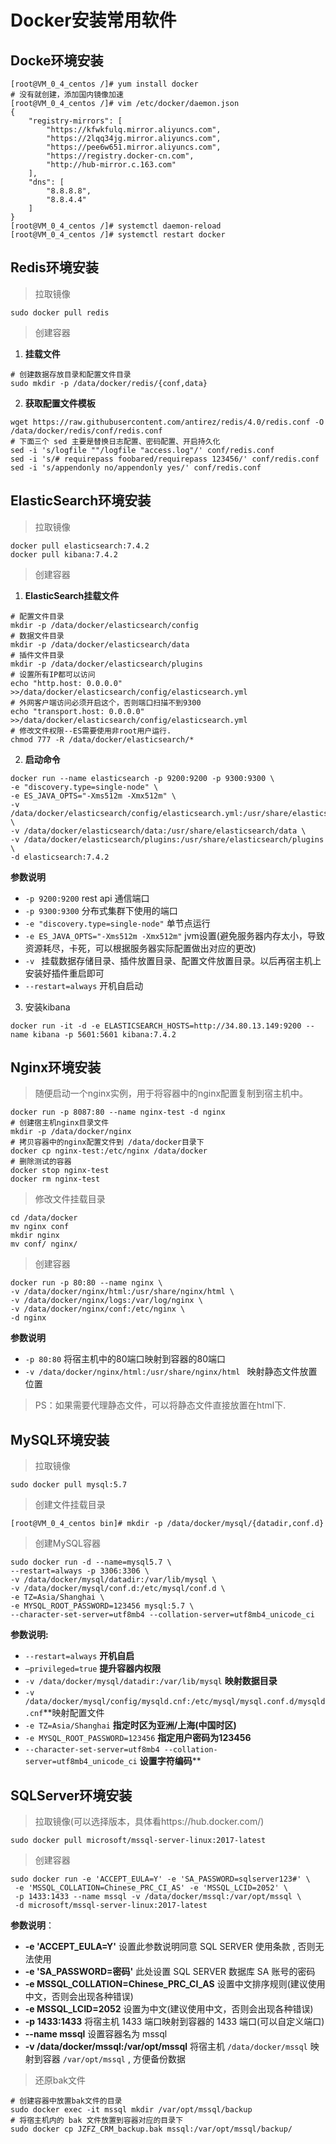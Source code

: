 # Docker安装常用软件



## Docke环境安装

```shell
[root@VM_0_4_centos /]# yum install docker
# 没有就创建，添加国内镜像加速
[root@VM_0_4_centos /]# vim /etc/docker/daemon.json
{
	"registry-mirrors": [
        "https://kfwkfulq.mirror.aliyuncs.com",
        "https://2lqq34jg.mirror.aliyuncs.com",
        "https://pee6w651.mirror.aliyuncs.com",
        "https://registry.docker-cn.com",
        "http://hub-mirror.c.163.com"
	],
	"dns": [
		"8.8.8.8",
		"8.8.4.4"
	]
}
[root@VM_0_4_centos /]# systemctl daemon-reload
[root@VM_0_4_centos /]# systemctl restart docker
```





## Redis环境安装

> 拉取镜像

```shell
sudo docker pull redis
```

> 创建容器

1. **挂载文件**

```shell
# 创建数据存放目录和配置文件目录
sudo mkdir -p /data/docker/redis/{conf,data}
```

2. **获取配置文件模板**

```shell
wget https://raw.githubusercontent.com/antirez/redis/4.0/redis.conf -O /data/docker/redis/conf/redis.conf
# 下面三个 sed 主要是替换日志配置、密码配置、开启持久化
sed -i 's/logfile ""/logfile "access.log"/' conf/redis.conf
sed -i 's/# requirepass foobared/requirepass 123456/' conf/redis.conf
sed -i 's/appendonly no/appendonly yes/' conf/redis.conf
```





## ElasticSearch环境安装

> 拉取镜像

```shell
docker pull elasticsearch:7.4.2
docker pull kibana:7.4.2
```

>  创建容器

1. **ElasticSearch挂载文件**

```shell
# 配置文件目录
mkdir -p /data/docker/elasticsearch/config
# 数据文件目录
mkdir -p /data/docker/elasticsearch/data
# 插件文件目录
mkdir -p /data/docker/elasticsearch/plugins
# 设置所有IP都可以访问
echo "http.host: 0.0.0.0" >>/data/docker/elasticsearch/config/elasticsearch.yml
# 外网客户端访问必须开启这个，否则端口扫描不到9300
echo "transport.host: 0.0.0.0" >>/data/docker/elasticsearch/config/elasticsearch.yml
# 修改文件权限--ES需要使用非root用户运行.
chmod 777 -R /data/docker/elasticsearch/*
```

2. **启动命令**

``` shell
docker run --name elasticsearch -p 9200:9200 -p 9300:9300 \
-e "discovery.type=single-node" \
-e ES_JAVA_OPTS="-Xms512m -Xmx512m" \
-v /data/docker/elasticsearch/config/elasticsearch.yml:/usr/share/elasticsearch/config/elasticsearch.yml \
-v /data/docker/elasticsearch/data:/usr/share/elasticsearch/data \
-v /data/docker/elasticsearch/plugins:/usr/share/elasticsearch/plugins \
-d elasticsearch:7.4.2
```

**参数说明**

- `-p 9200:9200` rest api 通信端口
- `-p 9300:9300` 分布式集群下使用的端口
- `-e "discovery.type=single-node"` 单节点运行
- `-e ES_JAVA_OPTS="-Xms512m -Xmx512m"` jvm设置(避免服务器内存太小，导致资源耗尽，卡死，可以根据服务器实际配置做出对应的更改)
- `-v ` 挂载数据存储目录、插件放置目录、配置文件放置目录。以后再宿主机上安装好插件重启即可
- `--restart=always` 开机自启动

3. 安装kibana

``` shell
docker run -it -d -e ELASTICSEARCH_HOSTS=http://34.80.13.149:9200 --name kibana -p 5601:5601 kibana:7.4.2
```





## Nginx环境安装

> 随便启动一个nginx实例，用于将容器中的nginx配置复制到宿主机中。

```shell
docker run -p 8087:80 --name nginx-test -d nginx
# 创建宿主机nginx目录文件
mkdir -p /data/docker/nginx
# 拷贝容器中的nginx配置文件到 /data/docker目录下
docker cp nginx-test:/etc/nginx /data/docker
# 删除测试的容器
docker stop nginx-test
docker rm nginx-test
```

> 修改文件挂载目录

```
cd /data/docker
mv nginx conf
mkdir nginx
mv conf/ nginx/
```

> 创建容器

```shell
docker run -p 80:80 --name nginx \
-v /data/docker/nginx/html:/usr/share/nginx/html \
-v /data/docker/nginx/logs:/var/log/nginx \
-v /data/docker/nginx/conf:/etc/nginx \
-d nginx
```

**参数说明**

- `-p 80:80` 将宿主机中的80端口映射到容器的80端口
- `-v /data/docker/nginx/html:/usr/share/nginx/html ` 映射静态文件放置位置

> PS：如果需要代理静态文件，可以将静态文件直接放置在html下.







## MySQL环境安装

> 拉取镜像

```shell
sudo docker pull mysql:5.7
```

> 创建文件挂载目录

```shell
[root@VM_0_4_centos bin]# mkdir -p /data/docker/mysql/{datadir,conf.d}
```

> 创建MySQL容器

```shell
sudo docker run -d --name=mysql5.7 \
--restart=always -p 3306:3306 \
-v /data/docker/mysql/datadir:/var/lib/mysql \
-v /data/docker/mysql/conf.d:/etc/mysql/conf.d \
-e TZ=Asia/Shanghai \
-e MYSQL_ROOT_PASSWORD=123456 mysql:5.7 \
--character-set-server=utf8mb4 --collation-server=utf8mb4_unicode_ci
```

**参数说明:**

- `--restart=always`	**开机自启**
- `–privileged=true`	**提升容器内权限**
- `-v /data/docker/mysql/datadir:/var/lib/mysql`		**映射数据目录**
- `-v /data/docker/mysql/config/mysqld.cnf:/etc/mysql/mysql.conf.d/mysqld.cnf`**映射配置文件
- `-e TZ=Asia/Shanghai` **指定时区为亚洲/上海(中国时区)**
- `-e MYSQL_ROOT_PASSWORD=123456`	**指定用户密码为123456**
- `--character-set-server=utf8mb4 --collation-server=utf8mb4_unicode_ci` **设置字符编码****







## SQLServer环境安装

> 拉取镜像(可以选择版本，具体看https://hub.docker.com/)

```shell
sudo docker pull microsoft/mssql-server-linux:2017-latest
```

> 创建容器

```shell
sudo docker run -e 'ACCEPT_EULA=Y' -e 'SA_PASSWORD=sqlserver123#' \
 -e 'MSSQL_COLLATION=Chinese_PRC_CI_AS' -e 'MSSQL_LCID=2052' \
 -p 1433:1433 --name mssql -v /data/docker/mssql:/var/opt/mssql \
 -d microsoft/mssql-server-linux:2017-latest
```

**参数说明**：

-  **-e 'ACCEPT_EULA=Y'** 设置此参数说明同意 SQL SERVER 使用条款 ,  否则无法使用 
-  **-e 'SA_PASSWORD=密码'** 此处设置 SQL SERVER 数据库 SA 账号的密码 
-  **-e MSSQL_COLLATION=Chinese_PRC_CI_AS** 设置中文排序规则(建议使用中文，否则会出现各种错误)
-  **-e  MSSQL_LCID=2052** 设置为中文(建议使用中文，否则会出现各种错误)
-  **-p 1433:1433** 将宿主机 1433 端口映射到容器的 1433 端口(可以自定义端口)
-  **--name mssql** 设置容器名为 mssql  
-  **-v /data/docker/mssql:/var/opt/mssql** 将宿主机 `/data/docker/mssql` 映射到容器 `/var/opt/mssql` , 方便备份数据



> 还原bak文件

```shell
# 创建容器中放置bak文件的目录
sudo docker exec -it mssql mkdir /var/opt/mssql/backup
# 将宿主机内的 bak 文件放置到容器对应的目录下
sudo docker cp JZFZ_CRM_backup.bak mssql:/var/opt/mssql/backup/
```

